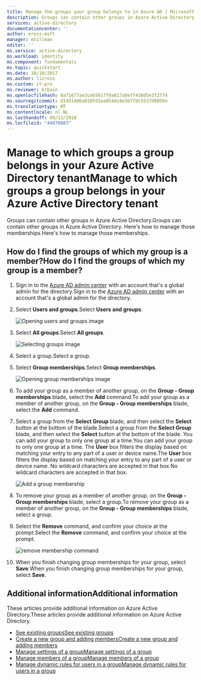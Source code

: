 ```yaml
---
title: Manage the groups your group belongs to in Azure AD | Microsoft Docs
description: Groups can contain other groups in Azure Active Directory. Here's how to manage those memberships.
services: active-directory
documentationcenter: ''
author: eross-msft
manager: mtillman
editor: ''
ms.service: active-directory
ms.workload: identity
ms.component: fundamentals
ms.topic: quickstart
ms.date: 10/10/2017
ms.author: lizross
ms.custom: it-pro
ms.reviewer: krbain
ms.openlocfilehash: 8a71677ae3ceb5617f0a817a8eff438d5e3f2774
ms.sourcegitcommit: d1451406a010fd3aa854dc8e5b77dc5537d8050e
ms.translationtype: MT
ms.contentlocale: nl-NL
ms.lasthandoff: 09/13/2018
ms.locfileid: "44870883"
---
```

# <a name="manage-to-which-groups-a-group-belongs-in-your-azure-active-directory-tenant"></a><span data-ttu-id="09ed7-104">Manage to which groups a group belongs in your Azure Active Directory tenant</span><span class="sxs-lookup"><span data-stu-id="09ed7-104">Manage to which groups a group belongs in your Azure Active Directory tenant</span></span>
<span data-ttu-id="09ed7-105">Groups can contain other groups in Azure Active Directory.</span><span class="sxs-lookup"><span data-stu-id="09ed7-105">Groups can contain other groups in Azure Active Directory.</span></span> <span data-ttu-id="09ed7-106">Here's how to manage those memberships.</span><span class="sxs-lookup"><span data-stu-id="09ed7-106">Here's how to manage those memberships.</span></span>

## <a name="how-do-i-find-the-groups-of-which-my-group-is-a-member"></a><span data-ttu-id="09ed7-107">How do I find the groups of which my group is a member?</span><span class="sxs-lookup"><span data-stu-id="09ed7-107">How do I find the groups of which my group is a member?</span></span>
1. <span data-ttu-id="09ed7-108">Sign in to the [Azure AD admin center](https://aad.portal.azure.com) with an account that's a global admin for the directory.</span><span class="sxs-lookup"><span data-stu-id="09ed7-108">Sign in to the [Azure AD admin center](https://aad.portal.azure.com) with an account that's a global admin for the directory.</span></span>
2. <span data-ttu-id="09ed7-109">Select **Users and groups**.</span><span class="sxs-lookup"><span data-stu-id="09ed7-109">Select **Users and groups**.</span></span>

   ![Opening users and groups image](./media/active-directory-groups-membership-azure-portal/search-user-management.png)
1. <span data-ttu-id="09ed7-111">Select **All groups**.</span><span class="sxs-lookup"><span data-stu-id="09ed7-111">Select **All groups**.</span></span>

   ![Selecting groups image](./media/active-directory-groups-membership-azure-portal/view-groups-blade.png)
1. <span data-ttu-id="09ed7-113">Select a group.</span><span class="sxs-lookup"><span data-stu-id="09ed7-113">Select a group.</span></span>
2. <span data-ttu-id="09ed7-114">Select **Group memberships**.</span><span class="sxs-lookup"><span data-stu-id="09ed7-114">Select **Group memberships**.</span></span>

   ![Opening group memberships image](./media/active-directory-groups-membership-azure-portal/group-membership-blade.png)
1. <span data-ttu-id="09ed7-116">To add your group as a member of another group, on the **Group - Group memberships** blade, select the **Add** command.</span><span class="sxs-lookup"><span data-stu-id="09ed7-116">To add your group as a member of another group, on the **Group - Group memberships** blade, select the **Add** command.</span></span>
2. <span data-ttu-id="09ed7-117">Select a group from the **Select Group** blade, and then select the **Select** button at the bottom of the blade.</span><span class="sxs-lookup"><span data-stu-id="09ed7-117">Select a group from the **Select Group** blade, and then select the **Select** button at the bottom of the blade.</span></span> <span data-ttu-id="09ed7-118">You can add your group to only one group at a time.</span><span class="sxs-lookup"><span data-stu-id="09ed7-118">You can add your group to only one group at a time.</span></span> <span data-ttu-id="09ed7-119">The **User** box filters the display based on matching your entry to any part of a user or device name.</span><span class="sxs-lookup"><span data-stu-id="09ed7-119">The **User** box filters the display based on matching your entry to any part of a user or device name.</span></span> <span data-ttu-id="09ed7-120">No wildcard characters are accepted in that box.</span><span class="sxs-lookup"><span data-stu-id="09ed7-120">No wildcard characters are accepted in that box.</span></span>

   ![Add a group membership](./media/active-directory-groups-membership-azure-portal/add-group-membership.png)
8. <span data-ttu-id="09ed7-122">To remove your group as a member of another group, on the **Group - Group memberships** blade, select a group.</span><span class="sxs-lookup"><span data-stu-id="09ed7-122">To remove your group as a member of another group, on the **Group - Group memberships** blade, select a group.</span></span>
9. <span data-ttu-id="09ed7-123">Select the **Remove** command, and confirm your choice at the prompt.</span><span class="sxs-lookup"><span data-stu-id="09ed7-123">Select the **Remove** command, and confirm your choice at the prompt.</span></span>

   ![remove membership command](./media/active-directory-groups-membership-azure-portal/remove-group-membership.png)
10. <span data-ttu-id="09ed7-125">When you finish changing group memberships for your group, select **Save**.</span><span class="sxs-lookup"><span data-stu-id="09ed7-125">When you finish changing group memberships for your group, select **Save**.</span></span>

## <a name="additional-information"></a><span data-ttu-id="09ed7-126">Additional information</span><span class="sxs-lookup"><span data-stu-id="09ed7-126">Additional information</span></span>
<span data-ttu-id="09ed7-127">These articles provide additional information on Azure Active Directory.</span><span class="sxs-lookup"><span data-stu-id="09ed7-127">These articles provide additional information on Azure Active Directory.</span></span>

* [<span data-ttu-id="09ed7-128">See existing groups</span><span class="sxs-lookup"><span data-stu-id="09ed7-128">See existing groups</span></span>](active-directory-groups-view-azure-portal.md)
* [<span data-ttu-id="09ed7-129">Create a new group and adding members</span><span class="sxs-lookup"><span data-stu-id="09ed7-129">Create a new group and adding members</span></span>](active-directory-groups-create-azure-portal.md)
* [<span data-ttu-id="09ed7-130">Manage settings of a group</span><span class="sxs-lookup"><span data-stu-id="09ed7-130">Manage settings of a group</span></span>](active-directory-groups-settings-azure-portal.md)
* [<span data-ttu-id="09ed7-131">Manage members of a group</span><span class="sxs-lookup"><span data-stu-id="09ed7-131">Manage members of a group</span></span>](active-directory-groups-members-azure-portal.md)
* [<span data-ttu-id="09ed7-132">Manage dynamic rules for users in a group</span><span class="sxs-lookup"><span data-stu-id="09ed7-132">Manage dynamic rules for users in a group</span></span>](../users-groups-roles/groups-dynamic-membership.md)
